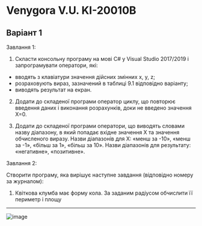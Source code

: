 # Venygora V.U. KI-20010B
## Варіант 1

Завлання 1:
1. Скласти консольну програму на мові С# у Visual Studio 2017/2019 і 
запрограмувати оператори, які:
- вводять з клавіатури значення дійсних змінних x, y, z;
- розраховують вираз, зазначений в таблиці 9.1 відповідно варіанту;
- виводять результат на екран. 

2. Додати до складеної програми оператор циклу, що повторює введення даних і виконання розрахунків, доки не введено значення Х=0.

3. Додати до складеної програми оператори, що виводять словами назву діапазону, в який попадає вхідне значення Х та значення обчисленого виразу. Назви діапазонів для Х: «менш за -10», «менш за -1», «більш за 1», «більш за 10». Назви діапазонів для результату: «негативне», «позитивне».

Завлання 2:

Створити програму, яка вирішує наступне завдання (відповідно номеру за 
журналом):

1. Квіткова клумба має форму кола. За заданим радіусом обчислити її периметр і площу


---
![image](https://user-images.githubusercontent.com/86704349/194119408-67722bbc-200c-4aef-ab30-2dd8d2f7ef23.png) 

